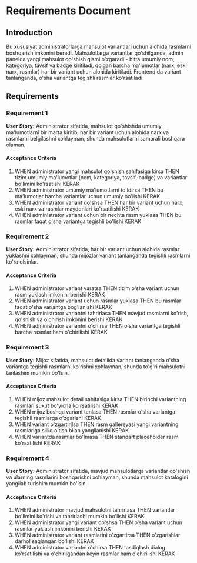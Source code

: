 # Requirements Document

## Introduction

Bu xususiyat administratorlarga mahsulot variantlari uchun alohida rasmlarni boshqarish imkonini beradi. Mahsulotlarga variantlar qo'shilganda, admin panelda yangi mahsulot qo'shish qismi o'zgaradi - bitta umumiy nom, kategoriya, tavsif va badge kiritiladi, qolgan barcha ma'lumotlar (narx, eski narx, rasmlar) har bir variant uchun alohida kiritiladi. Frontend'da variant tanlanganda, o'sha variantga tegishli rasmlar ko'rsatiladi.

## Requirements

### Requirement 1

**User Story:** Administrator sifatida, mahsulot qo'shishda umumiy ma'lumotlarni bir marta kiritib, har bir variant uchun alohida narx va rasmlarni belgilashni xohlayman, shunda mahsulotlarni samarali boshqara olaman.

#### Acceptance Criteria

1. WHEN administrator yangi mahsulot qo'shish sahifasiga kirsa THEN tizim umumiy ma'lumotlar (nom, kategoriya, tavsif, badge) va variantlar bo'limini ko'rsatishi KERAK
2. WHEN administrator umumiy ma'lumotlarni to'ldirsa THEN bu ma'lumotlar barcha variantlar uchun umumiy bo'lishi KERAK
3. WHEN administrator variant qo'shsa THEN har bir variant uchun narx, eski narx va rasmlar maydonlari ko'rsatilishi KERAK
4. WHEN administrator variant uchun bir nechta rasm yuklasa THEN bu rasmlar faqat o'sha variantga tegishli bo'lishi KERAK

### Requirement 2

**User Story:** Administrator sifatida, har bir variant uchun alohida rasmlar yuklashni xohlayman, shunda mijozlar variant tanlanganda tegishli rasmlarni ko'ra olsinlar.

#### Acceptance Criteria

1. WHEN administrator variant yaratsa THEN tizim o'sha variant uchun rasm yuklash imkonini berishi KERAK
2. WHEN administrator variant uchun rasmlar yuklasa THEN bu rasmlar faqat o'sha variantga bog'lanishi KERAK
3. WHEN administrator variantni tahrirlasa THEN mavjud rasmlarni ko'rish, qo'shish va o'chirish imkonini berishi KERAK
4. WHEN administrator variantni o'chirsa THEN o'sha variantga tegishli barcha rasmlar ham o'chirilishi KERAK

### Requirement 3

**User Story:** Mijoz sifatida, mahsulot detailida variant tanlanganda o'sha variantga tegishli rasmlarni ko'rishni xohlayman, shunda to'g'ri mahsulotni tanlashim mumkin bo'lsin.

#### Acceptance Criteria

1. WHEN mijoz mahsulot detail sahifasiga kirsa THEN birinchi variantning rasmlari sukut bo'yicha ko'rsatilishi KERAK
2. WHEN mijoz boshqa variant tanlasa THEN rasmlar o'sha variantga tegishli rasmlarga o'zgarishi KERAK
3. WHEN variant o'zgartirilsa THEN rasm gallereyasi yangi variantning rasmlariga silliq o'tish bilan yangilanishi KERAK
4. WHEN variantda rasmlar bo'lmasa THEN standart placeholder rasm ko'rsatilishi KERAK

### Requirement 4

**User Story:** Administrator sifatida, mavjud mahsulotlarga variantlar qo'shish va ularning rasmlarini boshqarishni xohlayman, shunda mahsulot katalogini yangilab turishim mumkin bo'lsin.

#### Acceptance Criteria

1. WHEN administrator mavjud mahsulotni tahrirlasa THEN variantlar bo'limini ko'rishi va tahrirlashi mumkin bo'lishi KERAK
2. WHEN administrator yangi variant qo'shsa THEN o'sha variant uchun rasmlar yuklash imkonini berishi KERAK
3. WHEN administrator variant rasmlarini o'zgartirsa THEN o'zgarishlar darhol saqlangan bo'lishi KERAK
4. WHEN administrator variantni o'chirsa THEN tasdiqlash dialog ko'rsatilishi va o'chirilgandan keyin rasmlar ham o'chirilishi KERAK